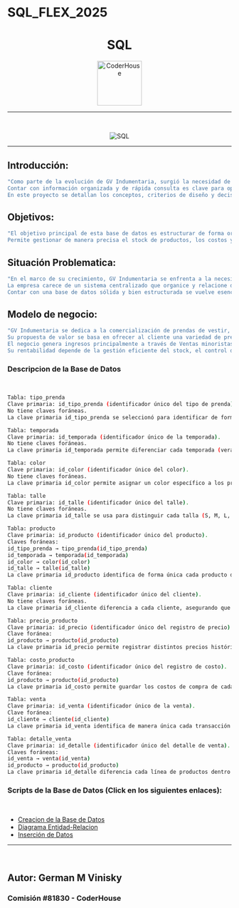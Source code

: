 # SQL_FLEX_2025

<h1 align="center">SQL</h1>

<p align="center"> 
    <img src="https://jobs.coderhouse.com/assets/logos_coderhouse.png" alt="CoderHouse"  height="100"/>
</p>

---

<br>

<p align="center"> 
<img src="https://cdn-dynmedia-1.microsoft.com/is/image/microsoftcorp/SQL_2019_Webpage_illustration_RE4r3wO:VP1-539x400?resMode=sharp2&op_usm=1.5,0.65,15,0&qlt=100&fit=constrain" alt="SQL" />

<br>

---

## Introducción:

```sh
"Como parte de la evolución de GV Indumentaria, surgió la necesidad de desarrollar un modelo dinámico capaz de responder de manera eficiente a las actividades diarias de la empresa.
Contar con información organizada y de rápida consulta es clave para optimizar las ganancias y facilitar la toma de decisiones.
En este proyecto se detallan los conceptos, criterios de diseño y decisiones técnicas que guiaron la creación de la base de datos, con el objetivo de mejorar la gestión y el acceso a la información."

```
## Objetivos:

```sh
"El objetivo principal de esta base de datos es estructurar de forma organizada y eficiente la información relacionada con el proceso de venta de indumentaria de GV Indumentaria.
Permite gestionar de manera precisa el stock de productos, los costos y precios de venta, así como la información de cada transacción, con el fin de establecer parámetros de compra, definir márgenes y optimizar las ventas."

```

## Situación Problematica:

```sh
"En el marco de su crecimiento, GV Indumentaria se enfrenta a la necesidad de optimizar la gestión de su información para responder de forma ágil y precisa a las demandas diarias del negocio.
La empresa carece de un sistema centralizado que organice y relacione datos clave como stock, costos, precios de venta y registros de transacciones. Esta dispersión de información dificulta la consulta rápida, retrasa la toma de decisiones y puede impactar negativamente en los márgenes de ganancia.
Contar con una base de datos sólida y bien estructurada se vuelve esencial para establecer parámetros de compra, definir márgenes óptimos y maximizar la eficiencia en el proceso de ventas."

```

## Modelo de negocio:

```sh
"GV Indumentaria se dedica a la comercialización de prendas de vestir, enfocándose en la compra de productos terminados para su posterior venta.
Su propuesta de valor se basa en ofrecer al cliente una variedad de prendas adaptadas a diferentes temporadas, estilos y talles, manteniendo un equilibrio entre calidad, tendencia y precio competitivo.
El negocio genera ingresos principalmente a través de Ventas minoristas a clientes finales.
Su rentabilidad depende de la gestión eficiente del stock, el control de costos y márgenes, y la rotación de inventario para adaptarse a la demanda del mercado y las tendencias de moda."

```

### Descripcion de la Base de Datos

<br>

```sh
Tabla: tipo_prenda
Clave primaria: id_tipo_prenda (identificador único del tipo de prenda).
No tiene claves foráneas.
La clave primaria id_tipo_prenda se seleccionó para identificar de forma única cada tipo de prenda (camisa, pantalón, vestido, etc.), garantizando la unicidad de cada registro.

Tabla: temporada
Clave primaria: id_temporada (identificador único de la temporada).
No tiene claves foráneas.
La clave primaria id_temporada permite diferenciar cada temporada (verano, invierno, etc.) de forma única, evitando confusiones entre registros.

Tabla: color
Clave primaria: id_color (identificador único del color).
No tiene claves foráneas.
La clave primaria id_color permite asignar un color específico a los productos de forma unívoca, facilitando su referencia en otras tablas.

Tabla: talle
Clave primaria: id_talle (identificador único del talle).
No tiene claves foráneas.
La clave primaria id_talle se usa para distinguir cada talla (S, M, L, etc.) de manera única.

Tabla: producto
Clave primaria: id_producto (identificador único del producto).
Claves foráneas:
id_tipo_prenda → tipo_prenda(id_tipo_prenda)
id_temporada → temporada(id_temporada)
id_color → color(id_color)
id_talle → talle(id_talle)
La clave primaria id_producto identifica de forma única cada producto del catálogo. Las claves foráneas aseguran que el producto esté correctamente clasificado por tipo, temporada, color y talle.

Tabla: cliente
Clave primaria: id_cliente (identificador único del cliente).
No tiene claves foráneas.
La clave primaria id_cliente diferencia a cada cliente, asegurando que la información personal y de contacto no se confunda entre registros.

Tabla: precio_producto
Clave primaria: id_precio (identificador único del registro de precio).
Clave foránea:
id_producto → producto(id_producto)
La clave primaria id_precio permite registrar distintos precios históricos para un mismo producto. La clave foránea asegura que el precio esté asociado a un producto existente.

Tabla: costo_producto
Clave primaria: id_costo (identificador único del registro de costo).
Clave foránea:
id_producto → producto(id_producto)
La clave primaria id_costo permite guardar los costos de compra de cada producto a lo largo del tiempo. La clave foránea garantiza la relación con un producto válido.

Tabla: venta
Clave primaria: id_venta (identificador único de la venta).
Clave foránea:
id_cliente → cliente(id_cliente)
La clave primaria id_venta identifica de manera única cada transacción de venta. La clave foránea garantiza que la venta esté asociada a un cliente registrado.

Tabla: detalle_venta
Clave primaria: id_detalle (identificador único del detalle de venta).
Claves foráneas:
id_venta → venta(id_venta)
id_producto → producto(id_producto)
La clave primaria id_detalle diferencia cada línea de productos dentro de una venta. Las claves foráneas vinculan el detalle con la venta correspondiente y con el producto vendido.

```

### Scripts de la Base de Datos (Click en los siguientes enlaces):

<br>

- <a href="./base_datos.sql"> Creacion de la Base de Datos </a><br>
- <a href="./ER_Diagrama.pdf"> Diagrama Entidad-Relacion </a><br>
- <a href="./Insercion_Datos.sql"> Inserción de Datos </a><br>

---

<br>

## Autor: German M Vinisky

### Comisión #81830 - CoderHouse



